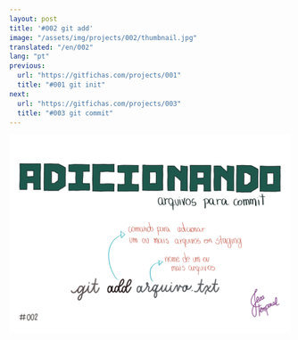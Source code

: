 ```yaml
---
layout: post
title: '#002 git add'
image: "/assets/img/projects/002/thumbnail.jpg"
translated: "/en/002"
lang: "pt"
previous:
  url: "https://gitfichas.com/projects/001"
  title: "#001 git init"
next:
  url: "https://gitfichas.com/projects/003"
  title: "#003 git commit"
---
```


<img alt="Para adicionar arquivos para commit use o git add seguido do nome do arquivo" src="/assets/img/projects/002/full.jpg">
